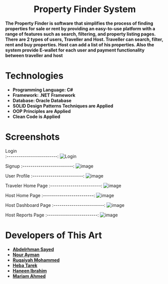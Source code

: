 <h1 align="center">Property Finder System</h1>

**The Property Finder is software that simplifies the process of finding properties for sale or rent by providing an easy-to-use platform with a range of features such as search, filtering, and property listing pages. There are 2 types of users, Traveller and Host. Traveller can search, filter, rent and buy properties. Host can add a list of his properties. Also the system provide E-wallet for each user and payment functionality between traveller and host**

# Technologies
- **Programming Language: C#**
- **Framework: .NET Framework**
- **Database: Oracle Database**
- **SOLID Design Patterns Techniques are Applied**
- **OOP Principles are Applied**
- **Clean Code is Applied** 

# Screenshots

Login                
:-------------------------:
![Login](https://user-images.githubusercontent.com/99830416/235387279-f923b917-2c3f-49ac-bbe1-b401a87cc5e8.png)

Signup
:-------------------------:
![image](https://user-images.githubusercontent.com/99830416/235387447-4da98dc9-4762-4ad7-aa80-dc133ae9f69b.png)

User Profile
:-------------------------:
![image](https://user-images.githubusercontent.com/99830416/235387632-44bf972d-da63-46e0-b4d4-95555db7c647.png)

Traveler Home Page
:-------------------------:
![image](https://user-images.githubusercontent.com/99830416/235388098-9f35ccec-9635-484e-8eb4-5b8e670d0254.png)

Host Home Page
:-------------------------:
![image](https://user-images.githubusercontent.com/99830416/235387739-6f369a23-d79b-46b7-88e0-2d1eb4277af2.png)

Host Dashboard Page
:-------------------------:
![image](https://user-images.githubusercontent.com/99830416/235388022-b76a66d7-5821-4aca-aebd-43c8e2a87dc4.png)

Host Reports Page
:-------------------------:
![image](https://user-images.githubusercontent.com/99830416/235388343-8312d5eb-ed21-44ac-8f6d-b365caf28951.png)


# Developers of This Art
- [**Abdelrhman Sayed**](https://github.com/Abdelrhman-Sayed70)
- [**Nour Ayman**](https://github.com/NourAyman10)
- [**Ruqaiyah Mohammed**](https://github.com/25Ruq)
- [**Heba Tarek**](https://github.com/hebatarekkamal) 
- [**Haneen Ibrahim**](https://github.com/HaneenIbrahim2)
- [**Mariam Ahmed**](https://github.com/MariamAhmeddd)

